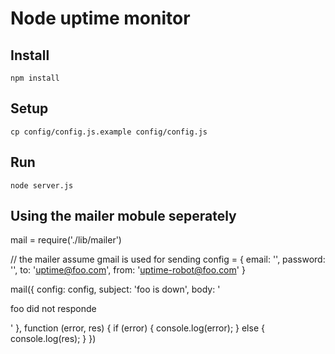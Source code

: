 # Node uptime monitor

## Install

    npm install

## Setup

    cp config/config.js.example config/config.js

## Run 

    node server.js

## Using the mailer mobule seperately

  mail = require('./lib/mailer')

  // the mailer assume gmail is used for sending
  config = {
    email: '',
    password: '',
    to: 'uptime@foo.com',
    from: 'uptime-robot@foo.com'
  }

  mail({
        config: config,
        subject: 'foo is down',
        body: '<p>foo did not responde</p>'
      }, function (error, res) {
        if (error) {
          console.log(error);
        }
        else {
          console.log(res);
        }
      })
